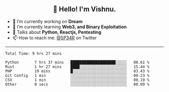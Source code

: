 <h2 align="center">👋 Hello! I'm Vishnu.</h2>


- 🔭 I’m currently working on **Dream**
- 🌱 I’m currently learning **Web3, and Binary Exploitation**
- 💬 Talks about **Python, Reactjs, Pentesting**
- 📫 How to reach me: [@5P34R](https://twitter.com/Vishnu27302693) on Twitter

---
<!--START_SECTION:waka-->

```text
Total Time: 9 hrs 27 mins

Python       7 hrs 37 mins   ████████████████████░░░░░   80.61 %
Rust         1 hr 27 mins    ████░░░░░░░░░░░░░░░░░░░░░   15.44 %
PHP          19 mins         █░░░░░░░░░░░░░░░░░░░░░░░░   03.43 %
Git Config   1 min           ░░░░░░░░░░░░░░░░░░░░░░░░░   00.23 %
CSV          1 min           ░░░░░░░░░░░░░░░░░░░░░░░░░   00.19 %
Other        0 secs          ░░░░░░░░░░░░░░░░░░░░░░░░░   00.09 %
```

<!--END_SECTION:waka-->
